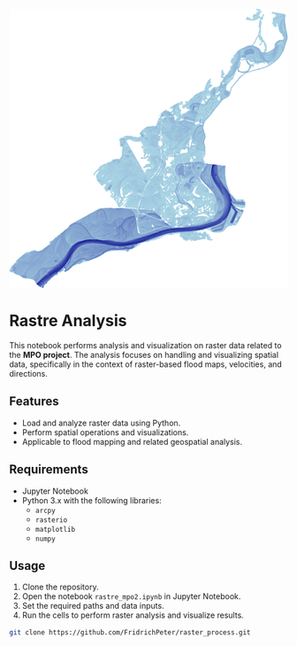 ![MPO Project Visualization](/output_image.png)



# Rastre Analysis

This notebook performs analysis and visualization on raster data related to the **MPO project**. The analysis focuses on handling and visualizing spatial data, specifically in the context of raster-based flood maps, velocities, and directions.

## Features

- Load and analyze raster data using Python.
- Perform spatial operations and visualizations.
- Applicable to flood mapping and related geospatial analysis.

## Requirements

- Jupyter Notebook
- Python 3.x with the following libraries:
  - `arcpy`
  - `rasterio`
  - `matplotlib`
  - `numpy`

## Usage

1. Clone the repository.
2. Open the notebook `rastre_mpo2.ipynb` in Jupyter Notebook.
3. Set the required paths and data inputs.
4. Run the cells to perform raster analysis and visualize results.

```bash
git clone https://github.com/FridrichPeter/raster_process.git
